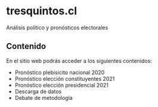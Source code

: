# tresquintos.cl
Análisis político y pronósticos electorales


## Contenido

En el sitio web podrás acceder a los siguientes contenidos:

- Pronóstico plebisicito nacional 2020
- Pronóstico elección constituyentes 2021
- Pronóstico elección presidencial 2021
- Descarga de datos
- Debate de metodología
